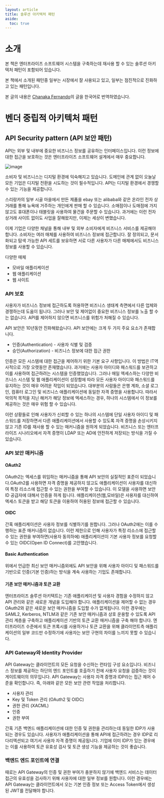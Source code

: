 ```yaml
---
layout: article
title: 솔루션 아키텍처 패턴
aside:
  toc: true
---
```

# 소개
본 책은 엔터프라이즈 소프트웨어 시스템을 구축하는데 재사용 할 수 있는 솔루션 아키텍처 패턴이 포함되어 있습니다.

본 책에서 소개된 패턴중 일부는 시장에서 잘 사용되고 있고, 일부는 점진적으로 진화하고 있는 패턴입니다.

본 글의 내용은 [Chanaka Fernando](https://github.com/chanakaudaya/solution-architecture-patterns)의 글을 한국어로 번역하였습니다.

# 벤더 중립적 아키텍처 패턴
## API Security pattern (API 보안 패턴)
API는 외부 및 내부에 중요한 비즈니스 정보를 공유하는 인터페이스입니다. 이런 정보에 대한 접근을 보호하는 것은 엔터프라이즈 소프트웨어 설계에서 매우 중요합니다.

![image](https://user-images.githubusercontent.com/111643/116585683-99a46680-a953-11eb-8a76-a537b2418cb9.png)

소비자 및 비즈니스는 디지털 환경에 익숙해지고 있습니다. 도메인에 관계 없이 오늘날 모든 기업은 디지털 전환을 시도하는 것이 필수적입니다. API는 디지털 환경에서 경쟁할 수 있는 기능을 제공합니다.

스리랑카의 일부 시골 마을에서 만든 제품을 ebay 또는 alibaba와 같은 온라인 전자 상거래를 통해 뉴욕에 거주하는 개인에게 판매 할 수 있습니다. 소매점이나 도매점에 가지 않고도 휴대폰이나 태블릿을 사용하여 물건을 주문할 수 있습니다. 과거에는 이런 전자 상거래 사이트 없이도 사업을 잘해왔지만, 이제는 세상이 변했습니다.

이제 기업은 다양한 채널을 통해 내부 및 외부 소비자에게 비즈니스 서비스를 제공해야 합니다. 소비자는 여러 매체를 사용하여 비즈니스 정보에 접근합니다. 잘 정의되고, 문서화되고 탐색 가능한 API 세트를 보유하면 서로 다른 사용자가 다른 매체에서도 비즈니스 정보를 사용할 수 있습니다.

다양한 매체
* 모바일 애플리케이션
* 웹 애플리케이션
* 웹 사이트

### API 보호
사용자가 비즈니스 정보에 접근하도록 허용하면 비즈니스 생태계 측면에서 다른 업체와 경쟁하는데 도움이 됩니다. 그러나 보안 및 제어없이 중요한 비즈니스 정보를 노출 할 수는 없습니다. API를 제어하지 않으면 비즈니스를 위험가 처해질 수 있습니다.

API 보안은 10년동안 진화해왔습니다. API 보안에는 크게 두 가지 주요 요소가 존재합니다.
* 인증(Authentication) - 사용자 식별 및 검증
* 승인(Authorization) - 비즈니스 정보에 대한 접근 권한

인증은 모든 시스템에 대한 접근을 제어하기 위한 기본 요구 사항입니다. 이 방법은 IT역사적으로 가장 오랫동안 존재했습니다. 과거에는 사용자 아이디와 패스워드를 보관하고 이를 사용하여 접근하려는 시스템을 인증했었습니다. 그러나 매일 엑세스하는 다양한 비즈니스 시스템 및 웹 애플리케이션이 성장함에 따라 모든 사용자 아이디와 패스워드를 유지하는 것이 매우 어려운 작업이 되었습니다. 대부분의 사람들은 은행 계좌, 소셜 로그인, 컴퓨터 로그인 및 비즈니스 애플리케이션에 동일한 자격 증명을 사용합니다. 따라서 악의적 목적을 지닌 해커가 해당 정보에 엑세스하는 경우, 하나의 시스템에서 이 정보를 제공하는 것은 매우 위험 할 수 있습니다.

이런 상황들로 인해 사용자가 신뢰할 수 있는 하나의 시스템에 단일 사용자 아이디 및 패스워드를 저장하면서 다른 애플리케이션에서 사용할 수 있도록 자격 증명을 손상시키지 않고 기존 ID를 재사용 할 수 있는 매커니즘을 원하게 되었습니다. 비즈니스 또는 엔터프라이즈 시나리오에서 자격 증명이 LDAP 또는 AD에 안전하게 저장되는 방식을 가질 수 있습니다.

### API 보안 매커니즘
#### OAuth2
OAuth2는 엑세스를 위임하는 매커니즘을 통해 API 보안의 실질적인 표준이 되었습니다.OAuth2를 사용하면 자격 증명을 제공하지 않고도 애플리케이션이 사용자를 대신하여 특정 리소스에 접근할 수 있는 권한을 부여할 수 있습니다. 이 모델을 사용하면 보안 ID 공급자에 대해서 인증을 하게 됩니다. 애플리케이션(웹,모바일)은 사용자를 대신하여 엑세스 토큰을 받고 해당 토큰을 이용하여 허용된 정보에 접근할 수 있습니다.

#### OIDC
간혹 애플리케이션은 사용자 정보를 식별하기를 원합니다. 그러나 OAuth2에는 이를 수행하는 표준 매커니즘이 없습니다. 이런 제한으로 인해 사용자가 특정 리소스에 접근할 수 있는 권한을 부여하면(사용자 동의하에) 애플리케이션이 기본 사용자 정보를 요청할 수 있는 OIDC(Open ID Connect)를 고안했습니다.

#### Basic Authentication
위에서 언급한 최신 보안 매커니즘외에도 API 보안을 위해 사용자 아이디 및 패스워드를 기반으로 인증(기본 인증)하는 방식을 계속 사용하는 기업도 존재합니다.

#### 기존 보안 매커니즘과 토큰 교환
엔터프라이즈 솔루션 아키텍트는 기존 애플리케이션 및 사용자 경험을 수정하지 않고 API 관리와 같은 새로운 개념을 도입해야 합니다. 애플리케이션을 제어할 수 없는 경우 OAuth2와 같은 새로운 보안 매커니즘을 도입할 수가 없게됩니다. 이런 경우에는 SAML2, Kerberos, NTLM과 같은 기존 보안 매커니즘과 상호 운용할 수 있도록 API 관리 계층을 구축하고 애플리케이션 기반의 토큰 교환 매커니즘을 구축 해야 합니다. 엔터프라이즈 수준에서 토큰 프록시를 사용하거나 토큰 교환을 위해 클라이언트측 애플리케이션의 일부 코드만 수정하기에 사용자는 보안 구현의 차이를 느끼지 못할 수 있습니다.

### API Gateway와 Identity Provider
API Gateway는 클라이언트의 모든 요청을 수신하는 런타임 구성 요소입니다. 비즈니스 정보를 제공하는 하단의 엔드 포인트를 호출하기 전에 사용자 요청을 검증하는 것이 게이트웨이의 의무입니다. API Gateway는 사용자 자격 증명과 IDP라는 접근 제어 수준을 확인합니다. 즉, 아래와 같은 모든 보안 관련 작업을 처리합니다.
* 사용자 관리
* Key 및 Token 관리 (OAuth2 및 OIDC)
* 권한 관리 (XACML)
* 인증
* 권한 부여

간혹 기존 백엔드 애플리케이션에 대한 인증 및 권한을 관리하는데 동일한 IDP가 사용되는 경우도 있습니다. 사용자가 애플리케이션을 통해 API에 접근하려는 경우 IDP로 리다리엑션되고 여기서 사용자 자격 증명이 제공됩니다. 기업에 이미 IDP가 있는 경우에는 이를 사용하여 토큰 유효성 검사 및 토큰 생성 기능을 제공하는 것이 좋습니다.

### 백엔드 엔드 포인트에 연결
때로는 API Gateway의 인증 및 권한 부여가 충분하지 않기에 백엔드 서비스는 데이터 접근의 유효성을 검사하기 위해 사용자에 대한 일부 정보를 원합니다. 이런 경우에는 API Gateway는 클라이언트에서 오는 기본 인증 정보 또는 Access Token에서 생성된 JWT를 전달해야 합니다.

